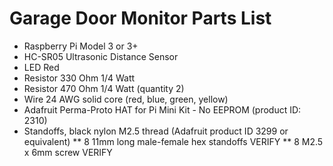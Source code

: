 # Garage Door Monitor Parts List

* Raspberry Pi Model 3 or 3+
* HC-SR05 Ultrasonic Distance Sensor
* LED Red 
* Resistor 330 Ohm 1/4 Watt
* Resistor 470 Ohm 1/4 Watt (quantity 2)
* Wire 24 AWG solid core (red, blue, green, yellow)
* Adafruit Perma-Proto HAT for Pi Mini Kit - No EEPROM (product ID: 2310)
* Standoffs, black nylon M2.5 thread (Adafruit product ID 3299 or equivalent)
** 8 11mm long male-female hex standoffs  VERIFY
** 8 M2.5 x 6mm screw  VERIFY